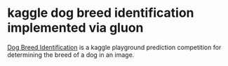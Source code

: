 # kaggle dog breed identification implemented via gluon
[Dog Breed Identification](https://www.kaggle.com/c/dog-breed-identification) is a kaggle playground prediction competition for determining the breed of a dog in an image.

